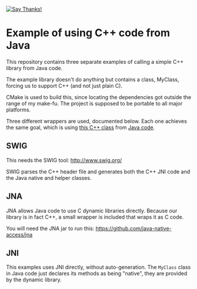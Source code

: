 [![Say Thanks!](https://img.shields.io/badge/Say%20Thanks-!-1EAEDB.svg)](https://saythanks.io/to/remram44)

Example of using C++ code from Java
===================================

This repository contains three separate examples of calling a simple C++ library from Java code.

The example library doesn't do anything but contains a class, MyClass, forcing us to support C++ (and not just plain C).

CMake is used to build this, since locating the dependencies got outside the range of my make-fu. The project is supposed to be portable to all major platforms.

Three different wrappers are used, documented below. Each one achieves the same goal, which is using [this C++ class](cpplib/src/MyClass.cpp) from [Java code](java-jni/java/src/edu/nyu/cpptest/app/Main.java).

SWIG
----

This needs the SWIG tool: http://www.swig.org/

SWIG parses the C++ header file and generates both the C++ JNI code and the Java native and helper classes.

JNA
---

JNA allows Java code to use C dynamic libraries directly. Because our library is in fact C++, a small wrapper is included that wraps it as C code.

You will need the JNA jar to run this: https://github.com/java-native-access/jna

JNI
---

This examples uses JNI directly, without auto-generation. The `MyClass` class in Java code just declares its methods as being "native", they are provided by the dynamic library.
